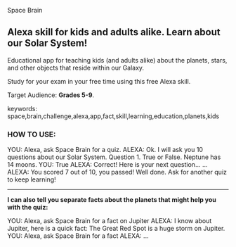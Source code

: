 Space Brain

Alexa skill for kids and adults alike. Learn about our Solar System!
---

Educational app for teaching  kids (and adults alike) about the planets, stars, and other objects that reside within our Galaxy.

Study for your exam in your free time using this free Alexa skill.

Target Audience: <b>Grades 5-9</b>.

keywords: space,brain,challenge,alexa,app,fact,skill,learning,education,planets,kids

### HOW TO USE:

YOU: Alexa, ask Space Brain for a quiz.
ALEXA: Ok. I will ask you 10 questions about our Solar System. Question 1. True or False. Neptune has 14 moons.
YOU: True
ALEXA: Correct! Here is your next question...
...
ALEXA: You scored 7 out of 10, you passed! Well done. Ask for another quiz to keep learning!

<hr/>
<b> I can also tell you separate facts about the planets that might help you with the quiz:</b>


YOU: Alexa, ask Space Brain for a fact on Jupiter
ALEXA: I know about Jupiter, here is a quick fact: The Great Red Spot is a huge storm on Jupiter.
YOU: Alexa, ask Space Brain for a fact
ALEXA: ...